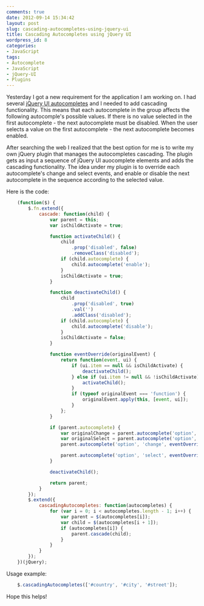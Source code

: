 ```yaml
---
comments: true
date: 2012-09-14 15:34:42
layout: post
slug: cascading-autocompletes-using-jquery-ui
title: Cascading Autocompletes using jQuery UI
wordpress_id: 8
categories:
- JavaScript
tags:
- Autocomplete
- JavaScript
- jQuery-UI
- Plugins
---
```


Yesterday I got a new requirement for the application I am working on.
I had several [jQuery UI autocompletes](http://jqueryui.com/demos/autocomplete) and I needed to add cascading functionality. This means that each autocomplete in the group affects the following autocomple's possible values. If there is no value selected in the first autocomplete - the next autocomplete must be disabled. When the user selects a value on the first autocomplete - the next autocomplete becomes enabled.

<!-- more -->

After searching the web I realized that the best option for me is to write my own jQuery plugin that manages the autocompletes cascading.
The plugin gets as input a sequence of jQuery UI auocomplete elements and adds the cascading functionality. The idea under my plugin is to override each autocomplete's change and select events, and enable or disable the next autocomplete in the sequence according to the selected value.

Here is the code:

``` javascript cascadingAutocompletes plugin
    (function($) {
        $.fn.extend({
            cascade: function(child) {
                var parent = this;
                var isChildActivate = true;

                function activateChild() {
                    child
                        .prop('disabled', false)
                        .removeClass('disabled');
                    if (child.autocomplete) {
                        child.autocomplete('enable');
                    }
                    isChildActivate = true;
                }

                function deactivateChild() {
                    child
                        .prop('disabled', true)
                        .val('')
                        .addClass('disabled');
                    if (child.autocomplete) {
                        child.autocomplete('disable');
                    }
                    isChildActivate = false;
                }

                function eventOverride(originalEvent) {
                    return function(event, ui) {
                        if (ui.item == null && isChildActivate) {
                            deactivateChild();
                        } else if (ui.item != null && !isChildActivate) {
                            activateChild();
                        }
                        if (typeof originalEvent === 'function') {
                            originalEvent.apply(this, [event, ui]);
                        }
                    };
                }

                if (parent.autocomplete) {
                    var originalChange = parent.autocomplete('option', 'change');
                    var originalSelect = parent.autocomplete('option', 'select');
                    parent.autocomplete('option', 'change', eventOverride(originalChange));

                    parent.autocomplete('option', 'select', eventOverride(originalSelect));
                }

                deactivateChild();

                return parent;
            }
        });
        $.extend({
            cascadingAutocompletes: function(autocompletes) {
                for (var i = 0; i < autocompletes.length - 1; i++) {
                    var parent = $(autocompletes[i]);
                    var child = $(autocompletes[i + 1]);
                    if (autocompletes[i]) {
                        parent.cascade(child);
                    }
                }
            }
        });
    })(jQuery);
```


Usage example:

``` javascript cascadingAutocompletes plugin usage
    $.cascadingAutocompletes(['#country', '#city', '#street']);
```


Hope this helps!
